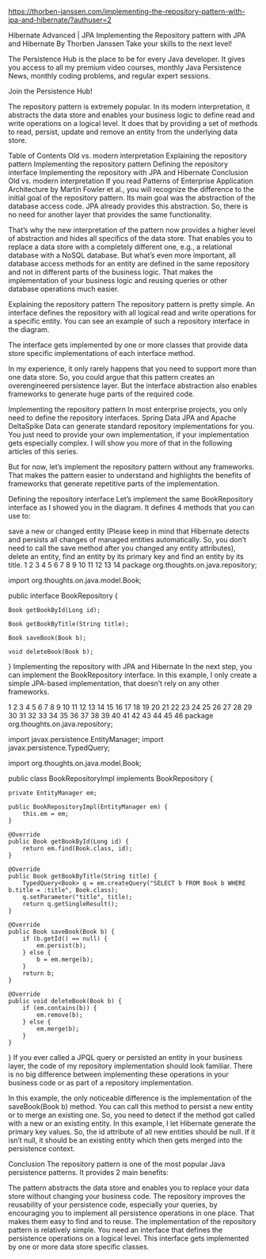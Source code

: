 https://thorben-janssen.com/implementing-the-repository-pattern-with-jpa-and-hibernate/?authuser=2


Hibernate Advanced | JPA
Implementing the Repository pattern with JPA and Hibernate
By
Thorben Janssen
Take your skills to the next level!

The Persistence Hub is the place to be for every Java developer. It gives you access to all my premium video courses, monthly Java Persistence News, monthly coding problems, and regular expert sessions.

Join the Persistence Hub!

The repository pattern is extremely popular. In its modern interpretation, it abstracts the data store and enables your business logic to define read and write operations on a logical level. It does that by providing a set of methods to read, persist, update and remove an entity from the underlying data store.

Table of Contents
Old vs. modern interpretation
Explaining the repository pattern
Implementing the repository pattern
Defining the repository interface
Implementing the repository with JPA and Hibernate
Conclusion
Old vs. modern interpretation
If you read Patterns of Enterprise Application Architecture by Martin Fowler et al., you will recognize the difference to the initial goal of the repository pattern. Its main goal was the abstraction of the database access code. JPA already provides this abstraction. So, there is no need for another layer that provides the same functionality.

That’s why the new interpretation of the pattern now provides a higher level of abstraction and hides all specifics of the data store. That enables you to replace a data store with a completely different one, e.g., a relational database with a NoSQL database. But what’s even more important, all database access methods for an entity are defined in the same repository and not in different parts of the business logic. That makes the implementation of your business logic and reusing queries or other database operations much easier.

Explaining the repository pattern
The repository pattern is pretty simple. An interface defines the repository with all logical read and write operations for a specific entity. You can see an example of such a repository interface in the diagram.

The interface gets implemented by one or more classes that provide data store specific implementations of each interface method.


In my experience, it only rarely happens that you need to support more than one data store. So, you could argue that this pattern creates an overengineered persistence layer. But the interface abstraction also enables frameworks to generate huge parts of the required code.

Implementing the repository pattern
In most enterprise projects, you only need to define the repository interfaces. Spring Data JPA and Apache DeltaSpike Data can generate standard repository implementations for you. You just need to provide your own implementation, if your implementation gets especially complex. I will show you more of that in the following articles of this series.

But for now, let’s implement the repository pattern without any frameworks. That makes the pattern easier to understand and highlights the benefits of frameworks that generate repetitive parts of the implementation.

Defining the repository interface
Let’s implement the same BookRepository interface as I showed you in the diagram. It defines 4 methods that you can use to:

save a new or changed entity (Please keep in mind that Hibernate detects and persists all changes of managed entities automatically. So, you don’t need to call the save method after you changed any entity attributes),
delete an entity,
find an entity by its primary key and
find an entity by its title.
1
2
3
4
5
6
7
8
9
10
11
12
13
14
package org.thoughts.on.java.repository;
 
import org.thoughts.on.java.model.Book;
 
public interface BookRepository {
 
    Book getBookById(Long id);
 
    Book getBookByTitle(String title);
 
    Book saveBook(Book b);
     
    void deleteBook(Book b);
}
Implementing the repository with JPA and Hibernate
In the next step, you can implement the BookRepository interface. In this example, I only create a simple JPA-based implementation, that doesn’t rely on any other frameworks.

1
2
3
4
5
6
7
8
9
10
11
12
13
14
15
16
17
18
19
20
21
22
23
24
25
26
27
28
29
30
31
32
33
34
35
36
37
38
39
40
41
42
43
44
45
46
package org.thoughts.on.java.repository;
 
import javax.persistence.EntityManager;
import javax.persistence.TypedQuery;
 
import org.thoughts.on.java.model.Book;
 
public class BookRepositoryImpl implements BookRepository {
 
    private EntityManager em;
     
    public BookRepositoryImpl(EntityManager em) {
        this.em = em;
    }
     
    @Override
    public Book getBookById(Long id) {
        return em.find(Book.class, id);
    }
 
    @Override
    public Book getBookByTitle(String title) {
        TypedQuery<Book> q = em.createQuery("SELECT b FROM Book b WHERE b.title = :title", Book.class);
        q.setParameter("title", title);
        return q.getSingleResult();
    }
 
    @Override
    public Book saveBook(Book b) {
        if (b.getId() == null) {
            em.persist(b);
        } else {
            b = em.merge(b);
        }
        return b;
    }
 
    @Override
    public void deleteBook(Book b) {
        if (em.contains(b)) {
            em.remove(b);
        } else {
            em.merge(b);
        }
    }
}
If you ever called a JPQL query or persisted an entity in your business layer, the code of my repository implementation should look familiar. There is no big difference between implementing these operations in your business code or as part of a repository implementation.

In this example, the only noticeable difference is the implementation of the saveBook(Book b) method. You can call this method to persist a new entity or to merge an existing one. So, you need to detect if the method got called with a new or an existing entity. In this example, I let Hibernate generate the primary key values. So, the id attribute of all new entities should be null. If it isn’t null, it should be an existing entity which then gets merged into the persistence context.

Conclusion
The repository pattern is one of the most popular Java persistence patterns. It provides 2 main benefits:

The pattern abstracts the data store and enables you to replace your data store without changing your business code.
The repository improves the reusability of your persistence code, especially your queries, by encouraging you to implement all persistence operations in one place. That makes them easy to find and to reuse.
The implementation of the repository pattern is relatively simple. You need an interface that defines the persistence operations on a logical level. This interface gets implemented by one or more data store specific classes.

